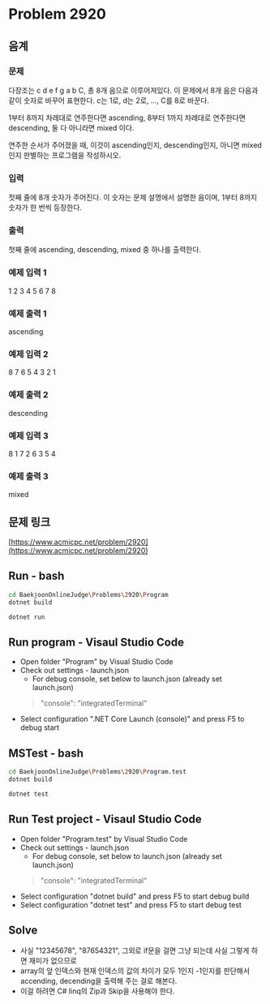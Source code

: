 # Problem 2920

## 음계

### 문제

다장조는 c d e f g a b C, 총 8개 음으로 이루어져있다. 이 문제에서 8개 음은 다음과 같이 숫자로 바꾸어 표현한다. c는 1로, d는 2로, ..., C를 8로 바꾼다.

1부터 8까지 차례대로 연주한다면 ascending, 8부터 1까지 차례대로 연주한다면 descending, 둘 다 아니라면 mixed 이다.

연주한 순서가 주어졌을 때, 이것이 ascending인지, descending인지, 아니면 mixed인지 판별하는 프로그램을 작성하시오.

### 입력

첫째 줄에 8개 숫자가 주어진다. 이 숫자는 문제 설명에서 설명한 음이며, 1부터 8까지 숫자가 한 번씩 등장한다.

### 출력

첫째 줄에 ascending, descending, mixed 중 하나를 출력한다.

### 예제 입력 1

1 2 3 4 5 6 7 8

### 예제 출력 1

ascending

### 예제 입력 2

8 7 6 5 4 3 2 1

### 예제 출력 2

descending

### 예제 입력 3

8 1 7 2 6 3 5 4

### 예제 출력 3

mixed

## 문제 링크

[https://www.acmicpc.net/problem/2920](https://www.acmicpc.net/problem/2920)

## Run - bash

```bash
cd BaekjoonOnlineJudge\Problems\2920\Program
dotnet build
```

```bash
dotnet run
```

## Run program - Visaul Studio Code

- Open folder "Program" by Visual Studio Code
- Check out settings - launch.json
  - For debug console, set below to launch.json (already set launch.json)
  > "console": "integratedTerminal"
- Select configuration ".NET Core Launch (console)" and press F5 to debug start

## MSTest - bash

```bash
cd BaekjoonOnlineJudge\Problems\2920\Program.test
dotnet build
```

```bash
dotnet test
```

## Run Test project - Visaul Studio Code

- Open folder "Program.test" by Visual Studio Code
- Check out settings - launch.json
  - For debug console, set below to launch.json (already set launch.json)
  > "console": "integratedTerminal"
- Select configuration "dotnet build" and press F5 to start debug build
- Select configuration "dotnet test" and press F5 to start debug test

## Solve

- 사실 "12345678", "87654321", 그외로 if문을 걸면 그냥 되는데 사실 그렇게 하면 재미가 없으므로
- array의 앞 인덱스와 현재 인덱스의 값의 차이가 모두 1인지 -1인지를 판단해서 accending, decending을 출력해 주는 걸로 해본다.
- 이걸 하려면 C# linq의 Zip과 Skip을 사용해야 한다.